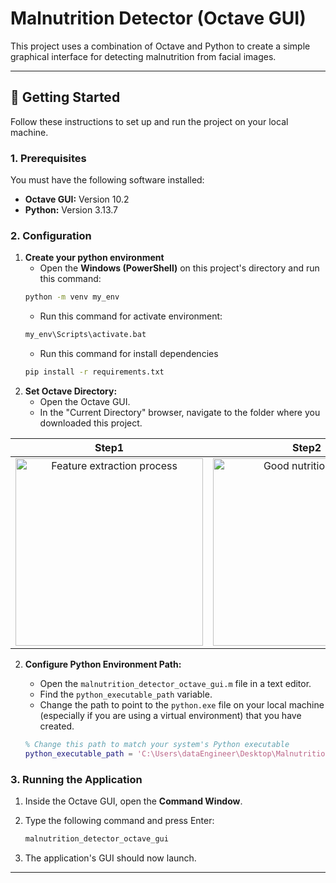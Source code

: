 # Malnutrition Detector (Octave GUI)

This project uses a combination of Octave and Python to create a simple graphical interface for detecting malnutrition from facial images.

---

## 🚀 Getting Started

Follow these instructions to set up and run the project on your local machine.

### 1. Prerequisites

You must have the following software installed:

* **Octave GUI:** Version 10.2
* **Python:** Version 3.13.7

### 2. Configuration

1.  **Create your python environment**
    * Open the  **Windows (PowerShell)** on this project's directory and run this command:
    ```bash
    python -m venv my_env
    ```
    * Run this command for activate environment:
    ```bash
    my_env\Scripts\activate.bat
    ```
    * Run this command for install dependencies
    ```bash
    pip install -r requirements.txt
    ```
2.  **Set Octave Directory:**
    * Open the Octave GUI.
    * In the "Current Directory" browser, navigate to the folder where you downloaded this project.

| Step1 | Step2 | Step3|
| :---: | :---: | :---: |
| <img width="300" alt="Feature extraction process" src="https://github.com/user-attachments/assets/00f690bf-87a8-45ac-a3a9-2f0c11fa8188" /> | <img width="300" alt="Good nutrition result" src="https://github.com/user-attachments/assets/031748b5-9eb9-43b7-9524-9e3ab5432e76" /> | <img width="300" alt="Poor nutrition result" src="https://github.com/user-attachments/assets/133bb978-7ef7-4d7b-b1a4-8223f215b56b" /> |

2.  **Configure Python Environment Path:**
    * Open the `malnutrition_detector_octave_gui.m` file in a text editor.
    * Find the `python_executable_path` variable.
    * Change the path to point to the `python.exe` file on your local machine (especially if you are using a virtual environment) that you have created.

    ```matlab
    % Change this path to match your system's Python executable
    python_executable_path = 'C:\Users\dataEngineer\Desktop\Malnutrition-detection-by-DL\my_env\Scripts\python.exe';
    ```

### 3. Running the Application

1.  Inside the Octave GUI, open the **Command Window**.
2.  Type the following command and press Enter:

    ```bash
    malnutrition_detector_octave_gui
    ```

3.  The application's GUI should now launch.

---



